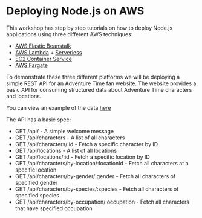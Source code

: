# Deploying Node.js on AWS

This workshop has step by step tutorials on how to deploy Node.js applications using three different AWS techniques:

- [AWS Elastic Beanstalk](https://aws.amazon.com/elasticbeanstalk/)
- [AWS Lambda](https://aws.amazon.com/lambda/) + [Serverless](https://serverless.com/)
- [EC2 Container Service](https://aws.amazon.com/ecs/)
- [AWS Fargate](https://aws.amazon.com/fargate/)

To demonstrate these three different platforms we will be deploying a simple REST API for an Adventure Time fan website. The website provides a basic API for consuming structured data about Adventure Time characters and locations.

You can view an example of the data [here](2%20-%20Elastic%20Beanstalk/code/db.json)

The API has a basic spec:

- GET /api/ - A simple welcome message
- GET /api/characters - A list of all characters
- GET /api/characters/:id - Fetch a specific character by ID
- GET /api/locations - A list of all locations
- GET /api/locations/:id - Fetch a specific location by ID
- GET /api/characters/by-location/:locationId - Fetch all characters at a specific location
- GET /api/characters/by-gender/:gender - Fetch all characters of specified gender
- GET /api/characters/by-species/:species - Fetch all characters of specified species
- GET /api/characters/by-occupation/:occupation - Fetch all characters that have specified occupation

